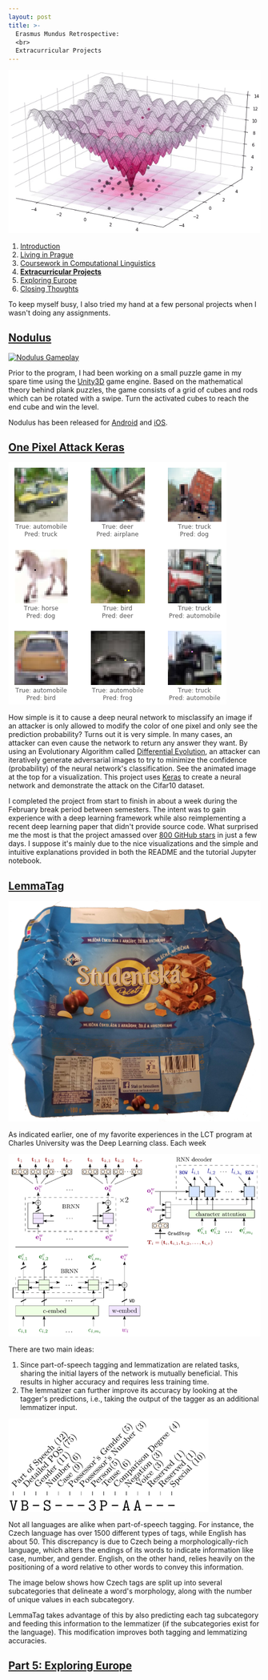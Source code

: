 ```yaml
---
layout: post
title: >-
  Erasmus Mundus Retrospective:
  <br>
  Extracurricular Projects
---
```


[![Ackley](/public/img/ackley.gif)](https://github.com/Hyperparticle/one-pixel-attack-keras "A visualization of differential evolution in the One Pixel Attack")

1. [Introduction](/erasmus-mundus)
1. [Living in Prague](/erasmus-living-in-prague)
1. [Coursework in Computational Linguistics](/erasmus-coursework-in-computational-linguistics)
1. **[Extracurricular Projects](/erasmus-extracurricular-projects)**
1. [Exploring Europe](/erasmus-exploring-europe)
1. [Closing Thoughts](/erasmus-mundus-conclusion)

To keep myself busy, I also tried my hand at a few personal projects when I wasn't doing any assignments.

## [Nodulus](/nodulus)

[![Nodulus Gameplay](/public/img/nodulus-gameplay-1.gif)](/nodulus "A preview of Nodulus gameplay")

Prior to the program, I had been working on a small puzzle game in my spare time using the [Unity3D](https://unity3d.com/) game engine. Based on the mathematical theory behind plank puzzles, the game consists of a grid of cubes and rods which can be rotated with a swipe. Turn the activated cubes to reach the end cube and win the level.

Nodulus has been released for [Android](https://play.google.com/store/apps/details?id=com.hyperparticle.nodulus) and [iOS](https://itunes.apple.com/us/app/nodulus/id1294238868).

## [One Pixel Attack Keras](https://github.com/Hyperparticle/one-pixel-attack-keras)

<!-- [![Who Would Win](/public/img/who-would-win.jpg)](https://github.com/Hyperparticle/one-pixel-attack-keras "Who would win?") -->
[![One Pixel Prediction](/public/img/one-pixel-pred.png)](https://github.com/Hyperparticle/one-pixel-attack-keras "One Pixel Attack demonstration")

How simple is it to cause a deep neural network to misclassify an image if an attacker is only allowed to modify the color of one pixel and only see the prediction probability? Turns out it is very simple. In many cases, an attacker can even cause the network to return any answer they want. By using an Evolutionary Algorithm called [Differential Evolution](https://en.wikipedia.org/wiki/Differential_evolution), an attacker can iteratively generate adversarial images to try to minimize the confidence (probability) of the neural network's classification. See the animated image at the top for a visualization. This project uses [Keras](https://keras.io/) to create a neural network and demonstrate the attack on the Cifar10 dataset.

I completed the project from start to finish in about a week during the February break period between semesters. The intent was to gain experience with a deep learning framework while also reimplementing a recent deep learning paper that didn't provide source code. What surprised me the most is that the project amassed over [800 GitHub stars](https://github.com/Hyperparticle/one-pixel-attack-keras) in just a few days. I suppose it's mainly due to the nice visualizations and the simple and intuitive explanations provided in both the README and the tutorial Jupyter notebook.

## [LemmaTag](https://github.com/Hyperparticle/LemmaTag)

![Studentska Candy Wrapper](/public/img/studentska.png "Studentska Candy Wrapper")

As indicated earlier, one of my favorite experiences in the LCT program at Charles University was the Deep Learning class. Each week

[![LemmaTag Model](/public/img/lemmatag-model.png)](https://github.com/Hyperparticle/LemmaTag "An overview of the LemmaTag network")

There are two main ideas:

1. Since part-of-speech tagging and lemmatization are related tasks, sharing the initial layers of the network is mutually beneficial. This results in higher accuracy and requires less training time.
2. The lemmatizer can further improve its accuracy by looking at the tagger's predictions, i.e., taking the output of the tagger as an additional lemmatizer input.

[![Tag Components](/public/img/tag-components.png)](https://github.com/Hyperparticle/LemmaTag "Czech Tag Components")

Not all languages are alike when part-of-speech tagging. For instance, the Czech language has over 1500 different types of tags, while English has about 50. This discrepancy is due to Czech being a morphologically-rich language, which alters the endings of its words to indicate information like case, number, and gender. English, on the other hand, relies heavily on the positioning of a word relative to other words to convey this information.

The image below shows how Czech tags are split up into several subcategories that delineate a word's morphology, along with the number of unique values in each subcategory.

LemmaTag takes advantage of this by also predicting each tag subcategory and feeding this information to the lemmatizer (if the subcategories exist for the language). This modification improves both tagging and lemmatizing accuracies.

## [Part 5: Exploring Europe](/erasmus-exploring-europe)
